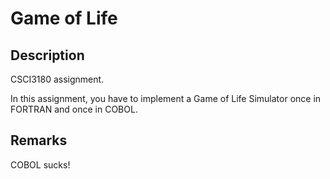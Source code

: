 # Game of Life

## Description

CSCI3180 assignment.

In this assignment, you have to implement a Game of Life Simulator once in FORTRAN and once in COBOL.

## Remarks

COBOL sucks!
